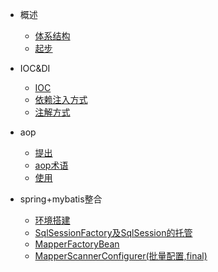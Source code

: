 * 概述

    * [体系结构](tixijiegou)
    * [起步](qibu)

* IOC&DI 
    * [IOC](ioc)
    * [依赖注入方式](yilaizhuru)
    * [注解方式](zhujiefangshi)

* aop
    * [提出](tichu)
    * [aop术语](shuyu)
    * [使用](shiyong)

* spring+mybatis整合
    * [环境搭建](huanjingdajian)
    * [SqlSessionFactory及SqlSession的托管](sqlsessionfactory_sqlsession)
    * [MapperFactoryBean](MapperFactoryBean)
    * [MapperScannerConfigurer(批量配置,final)](piliangpeizhi)